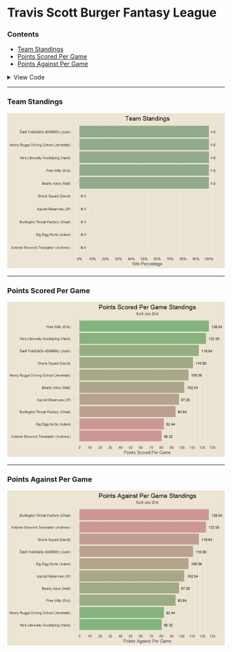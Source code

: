 Travis Scott Burger Fantasy League
================

### Contents

- [Team Standings](#team-standings)
- [Points Scored Per Game](#points-scored-per-game)
- [Points Against Per Game](#points-against-per-game)

<details>
<summary>
View Code
</summary>

``` r
library(tidyverse)
library(tvthemes)
library(googlesheets4)

theme_custom = theme_avatar() +
  theme(plot.title = element_text(hjust = 0.5),
        plot.subtitle = element_text(hjust = 0.5, size = 9, vjust = 2.5, face = "italic"),
        plot.caption = element_text(face = "italic"),
        panel.grid.major = element_line(linewidth = 0.5, colour = "#DFDAD1"),
        panel.grid.minor = element_line(linewidth = 0.5, colour = "#DFDAD1"))

theme_set(theme_custom)
gs4_auth(email = "chadallison1251@gmail.com")
base = "https://docs.google.com/spreadsheets/"
rest = "d/1EtllzbCMieF43EHT6p0NWPj7bGglvJ-kV7q7eXtY1zA/edit?usp=sharing"
url = paste0(base, rest)
teams = read_sheet(url, sheet = 1)
games = read_sheet(url, sheet = 2)

end_games = games |>
  filter(!is.na(away_score) & !is.na(home_score)) |>
  mutate(win_team = ifelse(home_score > away_score, home_team, away_team),
         win_score = ifelse(home_score > away_score, home_score, away_score),
         lose_team = ifelse(home_score > away_score, away_team, home_team),
         lose_score = ifelse(home_score > away_score, away_score, home_score))

all_teams = sort(unique(c(unique(end_games$home_team), unique(end_games$away_team))))

team_records = data.frame(team = all_teams) |>
  left_join(teams, by = c("team" = "team_name")) |>
  separate(manager, into = c("manager", "last"), sep = " ") |>
  select(team, manager) |>
  left_join(end_games |>
  count(win_team) |>
  rename(team = win_team, wins = n), by = "team") |>
  left_join(end_games |>
  count(lose_team) |>
  rename(team = lose_team, losses = n), by = "team") |>
  mutate(wins = replace_na(wins, 0),
         losses = replace_na(losses, 0),
         record = paste0(wins, "-", losses),
         pct = round(wins / (wins + losses), 3),
         team_name = paste0(team, " (", manager, ")"))

standings_plot = team_records |>
  ggplot(aes(reorder(team_name, pct), pct)) +
  geom_col(fill = "#90AC8D") +
  geom_text(aes(label = record), size = 3, hjust = -0.25) +
  coord_flip(ylim = c(0, max(team_records$pct * 1.05))) +
  labs(x = NULL, y = "Win Percentage",
       title = "Team Standings") +
  scale_y_continuous(breaks = seq(0, 1, by = 0.1), labels = scales::percent)

get_pts_scored = function(team) {
  home = end_games |> filter(home_team == team) |> pull(home_score)
  away = end_games |> filter(away_team == team) |> pull(away_score)
  return(mean(c(home, away)))
}

pts_scored = data.frame(team = all_teams) |>
  left_join(teams, by = c("team" = "team_name")) |>
  separate(manager, into = c("manager", "last"), sep = " ") |>
  transmute(team, team_name = paste0(team, " (", manager, ")")) |>
  mutate(scored = sapply(team, get_pts_scored))

scored_plot = pts_scored |>
  ggplot(aes(reorder(team_name, scored), scored)) +
  geom_col(aes(fill = scored), show.legend = F) +
  geom_text(aes(label = scored), size = 3, hjust = -0.25) +
  coord_flip(ylim = c(0, max(pts_scored$scored * 1.05))) +
  scale_fill_gradient(high = "#82B47D", low = "#CF9696") +
  scale_y_continuous(breaks = seq(0, 150, by = 10)) +
  labs(x = NULL, y = "Points Scored Per Game",
       title = "Points Scored Per Game Standings",
       subtitle = "fuck you Eric")

get_pts_against = function(team) {
  home = end_games |> filter(home_team == team) |> pull(away_score)
  away = end_games |> filter(away_team == team) |> pull(home_score)
  return(mean(c(home, away)))
}

pts_against = data.frame(team = all_teams) |>
  left_join(teams, by = c("team" = "team_name")) |>
  separate(manager, into = c("manager", "last"), sep = " ") |>
  transmute(team, team_name = paste0(team, " (", manager, ")")) |>
  mutate(against = sapply(team, get_pts_against))

against_plot = pts_against |>
  ggplot(aes(reorder(team_name, against), against)) +
  geom_col(aes(fill = against), show.legend = F) +
  geom_text(aes(label = against), size = 3, hjust = -0.25) +
  coord_flip(ylim = c(0, max(pts_against$against * 1.05))) +
  scale_fill_gradient(low = "#82B47D", high = "#CF9696") +
  scale_y_continuous(breaks = seq(0, 150, by = 10)) +
  labs(x = NULL, y = "Points Against Per Game",
       title = "Points Against Per Game Standings",
       subtitle = "fuck you Eric")
```

</details>

------------------------------------------------------------------------

### Team Standings

![](README_files/figure-gfm/unnamed-chunk-3-1.png)<!-- -->

------------------------------------------------------------------------

### Points Scored Per Game

![](README_files/figure-gfm/unnamed-chunk-4-1.png)<!-- -->

------------------------------------------------------------------------

### Points Against Per Game

![](README_files/figure-gfm/unnamed-chunk-5-1.png)<!-- -->
